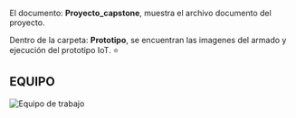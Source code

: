 
El documento: **Proyecto_capstone**, muestra el archivo documento del proyecto.

Dentro de la carpeta: **Prototipo**, se encuentran las imagenes del armado y ejecución del prototipo IoT. ⭐

## EQUIPO 
![Equipo de trabajo](https://user-images.githubusercontent.com/86132543/155701120-5fedd6c1-89f1-4b16-991c-05f9995482d0.jpeg)
